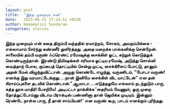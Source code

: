 ```yaml
---
layout: post
title:  "இந்த முறையும் என்"
date:   2025-06-22 17:14:51 +0530
author: Hemamalini Sundaram
categories: stories
---
```


**இந்த முறையும் என் கதை திரும்பி வந்ததில் ஏமாற்றம், சோகம், அவநம்பிக்கை - எல்லாமாய்
சேர்ந்து கண்ணீர் துளிர்த்தது. அதை மறைக்க பால்கனிக்கு சென்றேன். சாலையில் தம்பி வருண்
ஃப்ரெண்ட் ரமேஷுக்கு சைக்கிள் ஓட்ட கற்றுக் கொடுத்துக் கொண்டிருந்தான். இரண்டு நிமிஷங்கள்
சரியாக ஓட்டிய ரமேஷ், அடுத்து சொல்லி வைத்தாற் போல, குப்பைத் தொட்டியில் சென்று முட்டி,
சைக்கிளைப் போட்டு, தானும் அதன் மேல் விழுந்துவிட்டான். அழுது கொண்டே எழுந்து,
வருணிடம், \"போடா வருண்! எனக்கு இது வரமாட்டேங்குது\....நான் இனிமே சைக்கிள் விட
மாட்டேன்\" என தன் சிராய்ப்புகளை தடவிக் கொண்டான்.\"ஆமாடா\....எடுத்ததுமே எல்லாம்
நடந்துடும் பாரு, சுத்த லூசு மாதிரி பேசறியே! அடிபட்டா தாங்கிக்க \'தைரியம் வேணும்;
ஒரு முறை தோத்துட்டோம்னு விடாம பிராக்டிஸ் பண்ணினா தான் ஜெயிக்க முடியும். இன்னும்
ரெண்டே நாள்ல பாரு, நீ தான் சாம்பியன்!\' என வருண் கூற, பாடம் எனக்கும் புரிந்தது.**
